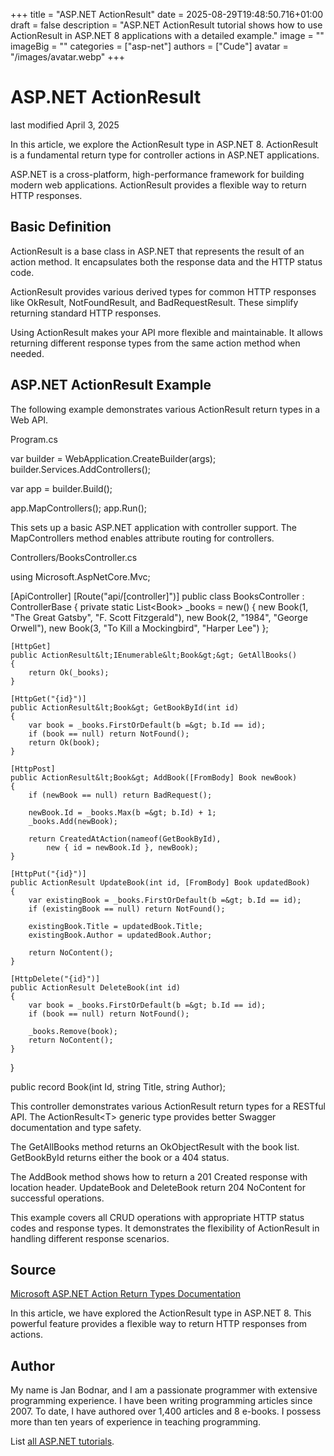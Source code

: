 +++
title = "ASP.NET ActionResult"
date = 2025-08-29T19:48:50.716+01:00
draft = false
description = "ASP.NET ActionResult tutorial shows how to use ActionResult in ASP.NET 8 applications with a detailed example."
image = ""
imageBig = ""
categories = ["asp-net"]
authors = ["Cude"]
avatar = "/images/avatar.webp"
+++

# ASP.NET ActionResult

last modified April 3, 2025

In this article, we explore the ActionResult type in ASP.NET 8. ActionResult is
a fundamental return type for controller actions in ASP.NET applications.

ASP.NET is a cross-platform, high-performance framework for building modern web
applications. ActionResult provides a flexible way to return HTTP responses.

## Basic Definition

ActionResult is a base class in ASP.NET that represents the result of an action
method. It encapsulates both the response data and the HTTP status code.

ActionResult provides various derived types for common HTTP responses like
OkResult, NotFoundResult, and BadRequestResult. These simplify returning
standard HTTP responses.

Using ActionResult makes your API more flexible and maintainable. It allows
returning different response types from the same action method when needed.

## ASP.NET ActionResult Example

The following example demonstrates various ActionResult return types in a Web API.

Program.cs
  

var builder = WebApplication.CreateBuilder(args);
builder.Services.AddControllers();

var app = builder.Build();

app.MapControllers();
app.Run();

This sets up a basic ASP.NET application with controller support. The
MapControllers method enables attribute routing for controllers.

Controllers/BooksController.cs
  

using Microsoft.AspNetCore.Mvc;

[ApiController]
[Route("api/[controller]")]
public class BooksController : ControllerBase
{
    private static List&lt;Book&gt; _books = new()
    {
        new Book(1, "The Great Gatsby", "F. Scott Fitzgerald"),
        new Book(2, "1984", "George Orwell"),
        new Book(3, "To Kill a Mockingbird", "Harper Lee")
    };

    [HttpGet]
    public ActionResult&lt;IEnumerable&lt;Book&gt;&gt; GetAllBooks()
    {
        return Ok(_books);
    }

    [HttpGet("{id}")]
    public ActionResult&lt;Book&gt; GetBookById(int id)
    {
        var book = _books.FirstOrDefault(b =&gt; b.Id == id);
        if (book == null) return NotFound();
        return Ok(book);
    }

    [HttpPost]
    public ActionResult&lt;Book&gt; AddBook([FromBody] Book newBook)
    {
        if (newBook == null) return BadRequest();
        
        newBook.Id = _books.Max(b =&gt; b.Id) + 1;
        _books.Add(newBook);
        
        return CreatedAtAction(nameof(GetBookById), 
            new { id = newBook.Id }, newBook);
    }

    [HttpPut("{id}")]
    public ActionResult UpdateBook(int id, [FromBody] Book updatedBook)
    {
        var existingBook = _books.FirstOrDefault(b =&gt; b.Id == id);
        if (existingBook == null) return NotFound();
        
        existingBook.Title = updatedBook.Title;
        existingBook.Author = updatedBook.Author;
        
        return NoContent();
    }

    [HttpDelete("{id}")]
    public ActionResult DeleteBook(int id)
    {
        var book = _books.FirstOrDefault(b =&gt; b.Id == id);
        if (book == null) return NotFound();
        
        _books.Remove(book);
        return NoContent();
    }
}

public record Book(int Id, string Title, string Author);

This controller demonstrates various ActionResult return types for a RESTful API.
The ActionResult&lt;T&gt; generic type provides better Swagger
documentation and type safety.

The GetAllBooks method returns an OkObjectResult with
the book list. GetBookById returns either the book or a 404 status.

The AddBook method shows how to return a 201 Created response with
location header. UpdateBook and DeleteBook return 204
NoContent for successful operations.

This example covers all CRUD operations with appropriate HTTP status codes and
response types. It demonstrates the flexibility of ActionResult in handling
different response scenarios.

## Source

[Microsoft ASP.NET Action Return Types Documentation](https://learn.microsoft.com/en-us/aspnet/core/web-api/action-return-types?view=aspnetcore-8.0)

In this article, we have explored the ActionResult type in ASP.NET 8. This
powerful feature provides a flexible way to return HTTP responses from actions.

## Author

My name is Jan Bodnar, and I am a passionate programmer with extensive
programming experience. I have been writing programming articles since 2007.
To date, I have authored over 1,400 articles and 8 e-books. I possess more
than ten years of experience in teaching programming.

List [all ASP.NET tutorials](/all/#asp-net).